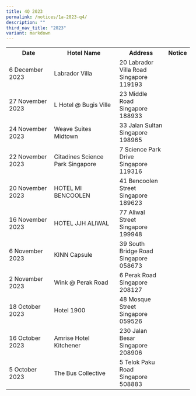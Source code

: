 ```yaml
---
title: 4Q 2023
permalink: /notices/1a-2023-q4/
description: ""
third_nav_title: "2023"
variant: markdown
---
```

<table>
	<tbody><tr>
		<th>Date</th>
		<th>Hotel Name</th>
		<th>Address</th>
		<th>Notice</th>
	</tr>
		<tr>
		<td>6 December 2023</td>
		<td>Labrador Villa</td>
		<td>20 Labrador Villa Road<br>Singapore 119193 </td>
		<td><a href="/files/Labrador Villa.pdf"></a></td>
	</tr>
			<tr>
		<td>27 November 2023</td>
		<td>L Hotel @ Bugis Ville</td>
		<td>23 Middle Road<br>Singapore 188933 </td>
		<td><a href="/files/L_Hotel___Bugis_Ville.pdf"></a></td>
	</tr>
	<tr>
		<td>24 November 2023</td>
		<td>Weave Suites Midtown</td>
		<td>33 Jalan Sultan<br>Singapore 198965 </td>
		<td><a href="/files/Weave_Suites_Midtown.pdf"></a></td>
	</tr>
												<tr>
		<td>22 November 2023</td>
		<td>Citadines Science Park Singapore</td>
		<td>7 Science Park Drive<br>Singapore 119316 </td>
		<td><a href="/files/Citadines_Science_Park_Singapore.pdf"></a></td>
	</tr>
										<tr>
		<td>20 November 2023</td>
		<td>HOTEL MI BENCOOLEN</td>
		<td>41 Bencoolen Street<br>Singapore 189623 </td>
		<td><a href="/files/HOTEL_MI_BENCOOLEN.pdf"></a></td>
	</tr>
								<tr>
		<td>16 November 2023</td>
		<td>HOTEL JJH ALIWAL</td>
		<td>77 Aliwal Street<br>Singapore 199948 </td>
		<td><a href="/files/HOTEL_JJH_ALIWAL.pdf"></a></td>
	</tr>
						<tr>
		<td>6 November 2023</td>
		<td>KINN Capsule</td>
		<td>39 South Bridge Road<br>Singapore 058673 </td>
		<td><a href="/files/KINN Capsule.pdf"></a></td>
	</tr>
				<tr>
		<td>2 November 2023</td>
		<td>Wink @ Perak Road</td>
		<td>6 Perak Road<br>Singapore 208127 </td>
		<td><a href="/files/Wink @ Perak Road.pdf"></a></td>
	</tr>
					<tr>
		<td>18 October 2023</td>
		<td>Hotel 1900</td>
		<td>48 Mosque Street<br>Singapore 059526</td>
		<td><a href="/files/Hotel 1900.pdf"></a></td>
	</tr>
			<tr>
		<td>16 October 2023</td>
		<td>Amrise Hotel Kitchener</td>
		<td>230 Jalan Besar<br>Singapore 208906</td>
		<td><a href="/files/Amrise Hotel Kitchener.pdf"></a></td>
	</tr>
	<tr>
		<td>5 October 2023</td>
		<td>The Bus Collective</td>
		<td>5 Telok Paku Road<br>Singapore 508883</td>
		<td><a href="/files/The Bus Collective.pdf"></a></td>
	</tr>
<tr></tr></tbody></table>